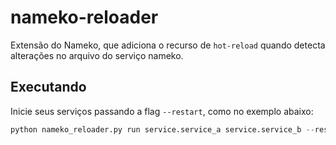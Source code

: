 # nameko-reloader

Extensão do Nameko, que adiciona o recurso de `hot-reload` quando detecta alterações no arquivo do serviço nameko.

## Executando

Inicie seus serviços passando a flag `--restart`, como no exemplo abaixo:

```py
python nameko_reloader.py run service.service_a service.service_b --restart
```
